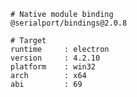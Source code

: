     # Native module binding
    @serialport/bindings@2.0.8
    
    # Target
    runtime     : electron 
    version     : 4.2.10
    platform    : win32
    arch        : x64
    abi         : 69

